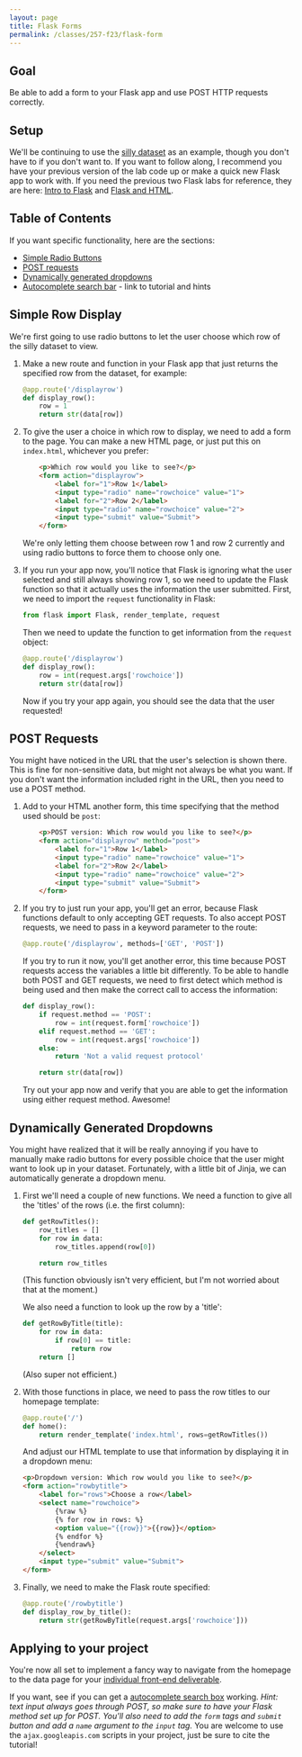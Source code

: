 ```yaml
---
layout: page
title: Flask Forms
permalink: /classes/257-f23/flask-form
---
```


## Goal
Be able to add a form to your Flask app and use POST HTTP requests correctly.

## Setup
We'll be continuing to use the [silly dataset](dataset.csv) as an example, though you don't have to if you don't want to.
If you want to follow along, I recommend you have your previous version of the lab code up or make a quick new Flask app to work with. 
If you need the previous two Flask labs for reference, they are here: [Intro to Flask](flask-intro) and [Flask and HTML](flask-html).

## Table of Contents
If you want specific functionality, here are the sections:

* [Simple Radio Buttons](#simple-row-display)
* [POST requests](#post-requests)
* [Dynamically generated dropdowns](#dynamically-generated-dropdowns)
* [Autocomplete search bar](#applying-to-your-project) - link to tutorial and hints

## Simple Row Display
We're first going to use radio buttons to let the user choose which row of the silly dataset to view.

1. Make a new route and function in your Flask app that just returns the specified row from the dataset, for example:
    ```python
    @app.route('/displayrow')
    def display_row():
        row = 1
        return str(data[row])
    ```

2. To give the user a choice in which row to display, we need to add a form to the page. You can make a new HTML page, or just put this on `index.html`, whichever you prefer:
    ```html
        <p>Which row would you like to see?</p>
        <form action="displayrow">
            <label for="1">Row 1</label>
            <input type="radio" name="rowchoice" value="1">
            <label for="2">Row 2</label>
            <input type="radio" name="rowchoice" value="2">
            <input type="submit" value="Submit">
        </form>
    ```

    We're only letting them choose between row 1 and row 2 currently and using radio buttons to force them to choose only one.

3. If you run your app now, you'll notice that Flask is ignoring what the user selected and still always showing row 1, so we need to update the Flask function so that it actually uses the information the user submitted.
    First, we need to import the `request` functionality in Flask:
    ```python
    from flask import Flask, render_template, request
    ```

    Then we need to update the function to get information from the `request` object:
    ```python
    @app.route('/displayrow')
    def display_row():
        row = int(request.args['rowchoice'])
        return str(data[row])
    ```

    Now if you try your app again, you should see the data that the user requested!

## POST Requests
You might have noticed in the URL that the user's selection is shown there. This is fine for non-sensitive data, but might not always be what you want. If you don't want the information included right in the URL, then you need to use a POST method.

1. Add to your HTML another form, this time specifying that the method used should be `post`:
    ```html
        <p>POST version: Which row would you like to see?</p>
        <form action="displayrow" method="post">
            <label for="1">Row 1</label>
            <input type="radio" name="rowchoice" value="1">
            <label for="2">Row 2</label>
            <input type="radio" name="rowchoice" value="2">
            <input type="submit" value="Submit">
        </form>
    ```

2. If you try to just run your app, you'll get an error, because Flask functions default to only accepting GET requests. To also accept POST requests, we need to pass in a keyword parameter to the route:
    ```python
    @app.route('/displayrow', methods=['GET', 'POST'])
    ```

    If you try to run it now, you'll get another error, this time because POST requests access the variables a little bit differently. To be able to handle both POST and GET requests, we need to first detect which method is being used and then make the correct call to access the information:

    ```python
    def display_row():
        if request.method == 'POST':
            row = int(request.form['rowchoice'])
        elif request.method == 'GET':
            row = int(request.args['rowchoice'])
        else:
            return 'Not a valid request protocol'

        return str(data[row])
    ```

    Try out your app now and verify that you are able to get the information using either request method. Awesome!

## Dynamically Generated Dropdowns
You might have realized that it will be really annoying if you have to manually make radio buttons for every possible choice that the user might want to look up in your dataset. 
Fortunately, with a little bit of Jinja, we can automatically generate a dropdown menu.

1. First we'll need a couple of new functions. We need a function to give all the 'titles' of the rows (i.e. the first column):

    ```python
    def getRowTitles():
        row_titles = []
        for row in data:
            row_titles.append(row[0])

        return row_titles
    ```
    (This function obviously isn't very efficient, but I'm not worried about that at the moment.)

    We also need a function to look up the row by a 'title':

    ```python
    def getRowByTitle(title):
        for row in data:
            if row[0] == title:
                return row
        return []
    ```
    (Also super not efficient.)

2. With those functions in place, we need to pass the row titles to our homepage template:
    ```python
    @app.route('/')
    def home():
        return render_template('index.html', rows=getRowTitles())
    ```

    And adjust our HTML template to use that information by displaying it in a dropdown menu:

    ```html
    <p>Dropdown version: Which row would you like to see?</p>
    <form action="rowbytitle">
        <label for="rows">Choose a row</label>
        <select name="rowchoice">
            {%raw %}
            {% for row in rows: %}
            <option value="{{row}}">{{row}}</option>
            {% endfor %}
            {%endraw%}
        </select>
        <input type="submit" value="Submit">
    </form>
    ```

3. Finally, we need to make the Flask route specified:

    ```python
    @app.route('/rowbytitle')
    def display_row_by_title():
        return str(getRowByTitle(request.args['rowchoice']))
    ```

## Applying to your project
You're now all set to implement a fancy way to navigate from the homepage to the data page for your [individual front-end deliverable](project-3-ind).

If you want, see if you can get a [autocomplete search box](https://www.geeksforgeeks.org/autocomplete-input-suggestion-using-python-and-flask/) working. 
*Hint: text input always goes through POST, so make sure to have your Flask method set up for POST. You'll also need to add the `form` tags and `submit` button and add a `name` argument to the `input` tag.*
You are welcome to use the `ajax.googleapis.com` scripts in your project, just be sure to cite the tutorial!